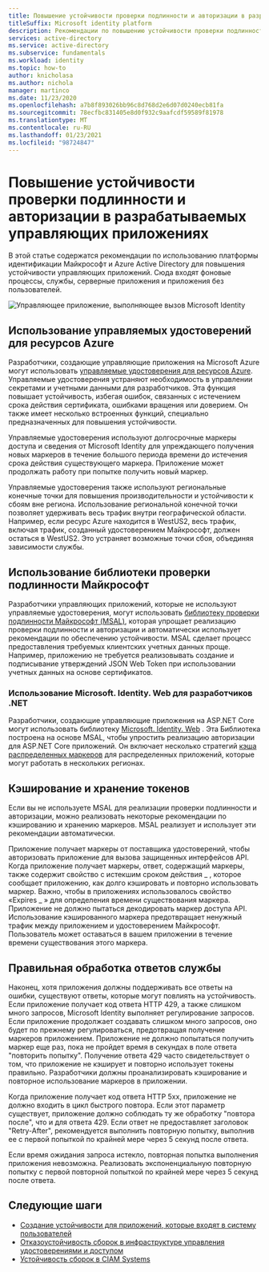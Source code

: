 ```yaml
---
title: Повышение устойчивости проверки подлинности и авторизации в разрабатываемых управляющих приложениях
titleSuffix: Microsoft identity platform
description: Рекомендации по повышению устойчивости проверки подлинности и авторизации в управляющем приложении с использованием платформы идентификации Майкрософт
services: active-directory
ms.service: active-directory
ms.subservice: fundamentals
ms.workload: identity
ms.topic: how-to
author: knicholasa
ms.author: nichola
manager: martinco
ms.date: 11/23/2020
ms.openlocfilehash: a7b8f893026bb96c8d768d2e6d07d0240ecb81fa
ms.sourcegitcommit: 78ecfbc831405e8d0f932c9aafcdf59589f81978
ms.translationtype: MT
ms.contentlocale: ru-RU
ms.lasthandoff: 01/23/2021
ms.locfileid: "98724847"
---
```

# <a name="increase-the-resilience-of-authentication-and-authorization-in-daemon-applications-you-develop"></a>Повышение устойчивости проверки подлинности и авторизации в разрабатываемых управляющих приложениях

В этой статье содержатся рекомендации по использованию платформы идентификации Майкрософт и Azure Active Directory для повышения устойчивости управляющих приложений. Сюда входят фоновые процессы, службы, серверные приложения и приложения без пользователей.

![Управляющее приложение, выполняющее вызов Microsoft Identity](media/resilience-daemon-app/calling-microsoft-identity.png)

## <a name="use-managed-identities-for-azure-resources"></a>Использование управляемых удостоверений для ресурсов Azure

Разработчики, создающие управляющие приложения на Microsoft Azure могут использовать [управляемые удостоверения для ресурсов Azure](../managed-identities-azure-resources/overview.md). Управляемые удостоверения устраняют необходимость в управлении секретами и учетными данными для разработчиков. Эта функция повышает устойчивость, избегая ошибок, связанных с истечением срока действия сертификата, ошибками вращения или доверием. Он также имеет несколько встроенных функций, специально предназначенных для повышения устойчивости.

Управляемые удостоверения используют долгосрочные маркеры доступа и сведения от Microsoft Identity для упреждающего получения новых маркеров в течение большого периода времени до истечения срока действия существующего маркера. Приложение может продолжать работу при попытке получить новый маркер.

Управляемые удостоверения также используют региональные конечные точки для повышения производительности и устойчивости к сбоям вне региона. Использование региональной конечной точки позволяет удерживать весь трафик внутри географической области. Например, если ресурс Azure находится в WestUS2, весь трафик, включая трафик, созданный удостоверением Майкрософт, должен остаться в WestUS2. Это устраняет возможные точки сбоя, объединяя зависимости службы.

## <a name="use-the-microsoft-authentication-library"></a>Использование библиотеки проверки подлинности Майкрософт

Разработчики управляющих приложений, которые не используют управляемые удостоверения, могут использовать [библиотеку проверки подлинности Майкрософт (MSAL)](../develop/msal-overview.md), которая упрощает реализацию проверки подлинности и авторизации и автоматически использует рекомендации по обеспечению устойчивости. MSAL сделает процесс предоставления требуемых клиентских учетных данных проще. Например, приложению не требуется реализовывать создание и подписывание утверждений JSON Web Token при использовании учетных данных на основе сертификатов.

### <a name="use-microsoftidentityweb-for-net-developers"></a>Использование Microsoft. Identity. Web для разработчиков .NET

Разработчики, создающие управляющие приложения на ASP.NET Core могут использовать библиотеку [Microsoft. Identity. Web](../develop/microsoft-identity-web.md) . Эта Библиотека построена на основе MSAL, чтобы упростить реализацию авторизации для ASP.NET Core приложений. Он включает несколько стратегий [кэша распределенных маркеров](https://github.com/AzureAD/microsoft-identity-web/wiki/token-cache-serialization#distributed-token-cache) для распределенных приложений, которые могут работать в нескольких регионах.

## <a name="cache-and-store-tokens"></a>Кэширование и хранение токенов

Если вы не используете MSAL для реализации проверки подлинности и авторизации, можно реализовать некоторые рекомендации по кэшированию и хранению маркеров. MSAL реализует и использует эти рекомендации автоматически.

Приложение получает маркеры от поставщика удостоверений, чтобы авторизовать приложение для вызова защищенных интерфейсов API. Когда приложение получает маркеры, ответ, содержащий маркеры, также содержит свойство с истекшим сроком действия \_ , которое сообщает приложению, как долго кэшировать и повторно использовать маркер. Важно, чтобы в приложениях использовалось свойство «Expires \_ » для определения времени существования маркера. Приложение не должно пытаться декодировать маркер доступа API. Использование кэшированного маркера предотвращает ненужный трафик между приложением и удостоверением Майкрософт. Пользователь может оставаться в вашем приложении в течение времени существования этого маркера.

## <a name="properly-handle-service-responses"></a>Правильная обработка ответов службы

Наконец, хотя приложения должны поддерживать все ответы на ошибки, существуют ответы, которые могут повлиять на устойчивость. Если приложение получает код ответа HTTP 429, а также слишком много запросов, Microsoft Identity выполняет регулирование запросов. Если приложение продолжает создавать слишком много запросов, оно будет по прежнему регулироваться, предотвращая получение маркеров приложением. Приложение не должно попытаться получить маркер еще раз, пока не пройдет время в секундах в поле ответа "повторить попытку". Получение ответа 429 часто свидетельствует о том, что приложение не кэширует и повторно использует токены правильно. Разработчики должны проанализировать кэширование и повторное использование маркеров в приложении.

Когда приложение получает код ответа HTTP 5xx, приложение не должно входить в цикл быстрого повтора. Если этот параметр существует, приложение должно соблюдать ту же обработку "повтора после", что и для ответа 429. Если ответ не предоставляет заголовок "Retry-After", рекомендуется выполнить повторную попытку, выполнив ее с первой попыткой по крайней мере через 5 секунд после ответа.

Если время ожидания запроса истекло, повторная попытка выполнения приложения невозможна. Реализовать экспоненциальную повторную попытку с первой повторной попыткой по крайней мере через 5 секунд после ответа.

## <a name="next-steps"></a>Следующие шаги

- [Создание устойчивости для приложений, которые входят в систему пользователей](resilience-client-app.md)
- [Отказоустойчивость сборок в инфраструктуре управления удостоверениями и доступом](resilience-in-infrastructure.md)
- [Устойчивость сборок в CIAM Systems](resilience-b2c.md)